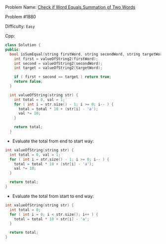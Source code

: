 Problem Name: [Check if Word Equals Summation of Two Words](https://leetcode.com/problems/check-if-word-equals-summation-of-two-words/)

Problem #1880

Difficulty: `Easy`

Cpp:

```cpp
class Solution {
public:
  bool isSumEqual(string firstWord, string secondWord, string targetWord) {
    int first = valueOfString2(firstWord);
    int second = valueOfString2(secondWord);
    int target = valueOfString2(targetWord);

    if ( first + second == target ) return true;
    return false;
  }

  int valueOfString(string str) {
    int total = 0, val = 1;
    for ( int i = str.size() - 1; i >= 0; i-- ) {
      total = total * 10 + (str[i] - 'a');
      val *= 10;
    }

    return total;
  }
```

- Evaluate the total from end to start way:

```cpp
int valueOfString(string str) {
  int total = 0, val = 1;
  for ( int i = str.size() - 1; i >= 0; i-- ) {
    total = total * 10 + (str[i] - 'a');
    val *= 10;
  }

  return total;
}
```

- Evaluate the total from start to end way:

```cpp
int valueOfString(string str) {
  int total = 0;
  for ( int i = 0; i < str.size(); i++ ) {
    total = total * 10 + str[i] - 'a';
  }

  return total;
}
```
